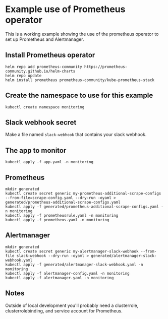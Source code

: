 # Example use of Prometheus operator
This is a working example showing the use of the prometheus operator to set up Prometheus and Alertmanager.

## Install Prometheus operator
```
helm repo add prometheus-community https://prometheus-community.github.io/helm-charts
helm repo update
helm install prometheus prometheus-community/kube-prometheus-stack
```

## Create the namespace to use for this example
```
kubectl create namespace monitoring
```

## Slack webhook secret
Make a file named `slack-webhook` that contains your slack webhook.

## The app to monitor
```
kubectl apply -f app.yaml -n monitoring
```

## Prometheus
```
mkdir generated
kubectl create secret generic my-prometheus-additional-scrape-configs --from-file=scrape-config.yaml --dry-run -oyaml > generated/prometheus-additional-scrape-configs.yaml
kubectl apply -f generated/prometheus-additional-scrape-configs.yaml -n monitoring
kubectl apply -f prometheusrule.yaml -n monitoring
kubectl apply -f prometheus.yaml -n monitoring
```

## Alertmanager
```
mkdir generated
kubectl create secret generic my-alertmanager-slack-webhook --from-file slack-webhook --dry-run -oyaml > generated/alertmanager-slack-webhook.yaml
kubectl apply -f generated/alertmanager-slack-webhook.yaml -n monitoring
kubectl apply -f alertmanager-config.yaml -n monitoring
kubectl apply -f alertmanager.yaml -n monitoring
```

## Notes
Outside of local development you'll probably need a clusterrole, clusterrolebinding, and service account for Prometheus. 